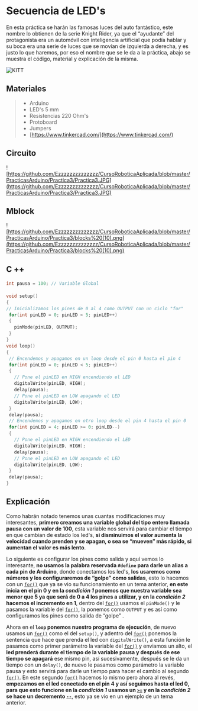 # Secuencia de LED's

En esta práctica se harán las famosas luces del auto fantástico, este nombre lo obtienen de la serie Knight Rider, ya que el “ayudante” del protagonista era un automóvil con inteligencia artificial que podía hablar y su boca era una serie de luces que se movían de izquierda a derecha, y es justo lo que haremos, por eso el nombre que se le da a la práctica, abajo se muestra el código, material y explicación de la misma.

![KITT](http://31.media.tumblr.com/tumblr_mb84bj2Cqy1rpmo4ho1_r1_500.gif)

## Materiales 
> - Arduino
> - LED's 5 mm 
> - Resistencias 220 Ohm's
> - Protoboard
> - Jumpers
> - [https://www.tinkercad.com/](https://www.tinkercad.com/)

## Circuito

![https://github.com/Ezzzzzzzzzzzzzz/CursoRoboticaAplicada/blob/master/PracticasArduino/Practica3/Practica3.JPG](https://github.com/Ezzzzzzzzzzzzzz/CursoRoboticaAplicada/blob/master/PracticasArduino/Practica3/Practica3.JPG)

## Mblock 
![https://github.com/Ezzzzzzzzzzzzzz/CursoRoboticaAplicada/blob/master/PracticasArduino/Practica3/blocks%20(10).png](https://github.com/Ezzzzzzzzzzzzzz/CursoRoboticaAplicada/blob/master/PracticasArduino/Practica3/blocks%20(10).png)

## C ++
 ```c
 int pausa = 100; // Variable Global

void setup()
{
// Inicializamos los pines de 0 al 4 como OUTPUT con un ciclo "for"
  for(int pinLED = 0; pinLED < 5; pinLED++)
  {
    pinMode(pinLED, OUTPUT);
  }
}
void loop()
{
  // Encendemos y apagamos en un loop desde el pin 0 hasta el pin 4
  for(int pinLED = 0; pinLED < 5; pinLED++)
  {
    // Pone el pinLED en HIGH encendiendo el LED 
    digitalWrite(pinLED, HIGH);
    delay(pausa);
    // Pone el pinLED en LOW apagando el LED
    digitalWrite(pinLED, LOW);
  }
  delay(pausa);
  // Encendemos y apagamos en otro loop desde el pin 4 hasta el pin 0
  for(int pinLED = 4; pinLED >= 0; pinLED--)
  {
    // Pone el pinLED en HIGH encendiendo el LED 
    digitalWrite(pinLED, HIGH);
    delay(pausa);
    // Pone el pinLED en LOW apagando el LED 
    digitalWrite(pinLED, LOW);
  }
  delay(pausa);
}
```

## Explicación 

Como habrán notado tenemos unas cuantas modificaciones muy interesantes, **primero creamos una variable global del tipo entero llamada pausa con un valor de 100**, esta variable nos servirá para cambiar el tiempo en que cambian de estado los led's, **si disminuimos el valor aumenta la velocidad cuando prenden y se apagan, o sea se “mueven” más rápido, si aumentan el valor es más lento**.

Lo siguiente es configurar los pines como salida y aquí vemos lo interesante, **no usamos la palabra reservada ``#define`` para darle un alias a cada pin de Arduino**, donde conectamos los led's, **los usaremos como números y los configuraremos de “golpe” como salidas**, esto lo hacemos con un [``for()``](https://github.com/Ezzzzzzzzzzzzzz/CursoRoboticaAplicada/blob/master/Sentencias/Sentencia%20for.md) que ya se vio su funcionamiento en un tema anterior, **en este inicia en el pin 0 y en la _condición 1_ ponemos que nuestra variable sea menor que 5 ya que será de 0 a 4 los pines a utilizar, y en la _condición 2_ hacemos el incremento en 1**, dentro del [``for()``](https://github.com/Ezzzzzzzzzzzzzz/CursoRoboticaAplicada/blob/master/Sentencias/Sentencia%20for.md) usamos el ``pinMode()`` y le pasamos la variable del [``for()``](https://github.com/Ezzzzzzzzzzzzzz/CursoRoboticaAplicada/blob/master/Sentencias/Sentencia%20for.md), la ponemos como ``OUTPUT`` y es así como configuramos los pines como salida de “golpe” .

Ahora en el **``loop`` ponemos nuestro programa de ejecución**, de nuevo usamos un [``for()``](https://github.com/Ezzzzzzzzzzzzzz/CursoRoboticaAplicada/blob/master/Sentencias/Sentencia%20for.md) como el del ``setup()``, y adentro del [``for()``](https://github.com/Ezzzzzzzzzzzzzz/CursoRoboticaAplicada/blob/master/Sentencias/Sentencia%20for.md) ponemos la sentencia que hace que prenda el led con ``digitalWrite()``, a esta función le pasamos como primer parámetro la variable del [``for()``](https://github.com/Ezzzzzzzzzzzzzz/CursoRoboticaAplicada/blob/master/Sentencias/Sentencia%20for.md) y enviamos un alto, el **led prenderá durante el tiempo de la variable pausa y después de ese tiempo se apagará** ese mismo pin, así sucesivamente, después se le da un tiempo con un ``delay()``, de nuevo le pasamos como parámetro la variable pausa y esto servirá para darle un tiempo para hacer el cambio al segundo [``for()``](https://github.com/Ezzzzzzzzzzzzzz/CursoRoboticaAplicada/blob/master/Sentencias/Sentencia%20for.md). En este segundo [``for()``](https://github.com/Ezzzzzzzzzzzzzz/CursoRoboticaAplicada/blob/master/Sentencias/Sentencia%20for.md) hacemos lo mismo pero ahora al revés, **empezamos en el led conectado en el pin 4 y así seguimos hasta el led 0, para que esto funcione en la _condición 1_ usamos un [``>=``](https://github.com/Ezzzzzzzzzzzzzz/CursoRoboticaAplicada/blob/master/Operadores/Operadores%20Relacion.md) y en la _condición 2_ se hace un decremento [``--``](https://github.com/Ezzzzzzzzzzzzzz/CursoRoboticaAplicada/blob/master/Operadores/Operadores%20Asignaci%C3%B3n.md)**, esto ya se vio en un ejemplo de un tema anterior.

<!--stackedit_data:
eyJoaXN0b3J5IjpbNDQzOTM5NywtMTU5ODcxOTIyNSwxNjE1OD
k4MjQ3LDE4ODY5NTE1MDcsLTU1NTAyNDczMiwxOTU2NDc0NDE2
LDE4OTEwODEzMDQsMzYwNzQ2ODE2XX0=
-->